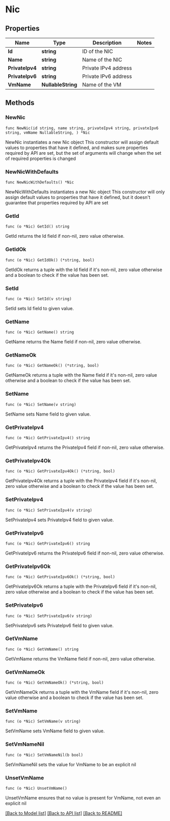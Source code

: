 # Nic

## Properties

Name | Type | Description | Notes
------------ | ------------- | ------------- | -------------
**Id** | **string** | ID of the NIC | 
**Name** | **string** | Name of the NIC | 
**PrivateIpv4** | **string** | Private IPv4 address | 
**PrivateIpv6** | **string** | Private IPv6 address | 
**VmName** | **NullableString** | Name of the VM | 

## Methods

### NewNic

`func NewNic(id string, name string, privateIpv4 string, privateIpv6 string, vmName NullableString, ) *Nic`

NewNic instantiates a new Nic object
This constructor will assign default values to properties that have it defined,
and makes sure properties required by API are set, but the set of arguments
will change when the set of required properties is changed

### NewNicWithDefaults

`func NewNicWithDefaults() *Nic`

NewNicWithDefaults instantiates a new Nic object
This constructor will only assign default values to properties that have it defined,
but it doesn't guarantee that properties required by API are set

### GetId

`func (o *Nic) GetId() string`

GetId returns the Id field if non-nil, zero value otherwise.

### GetIdOk

`func (o *Nic) GetIdOk() (*string, bool)`

GetIdOk returns a tuple with the Id field if it's non-nil, zero value otherwise
and a boolean to check if the value has been set.

### SetId

`func (o *Nic) SetId(v string)`

SetId sets Id field to given value.


### GetName

`func (o *Nic) GetName() string`

GetName returns the Name field if non-nil, zero value otherwise.

### GetNameOk

`func (o *Nic) GetNameOk() (*string, bool)`

GetNameOk returns a tuple with the Name field if it's non-nil, zero value otherwise
and a boolean to check if the value has been set.

### SetName

`func (o *Nic) SetName(v string)`

SetName sets Name field to given value.


### GetPrivateIpv4

`func (o *Nic) GetPrivateIpv4() string`

GetPrivateIpv4 returns the PrivateIpv4 field if non-nil, zero value otherwise.

### GetPrivateIpv4Ok

`func (o *Nic) GetPrivateIpv4Ok() (*string, bool)`

GetPrivateIpv4Ok returns a tuple with the PrivateIpv4 field if it's non-nil, zero value otherwise
and a boolean to check if the value has been set.

### SetPrivateIpv4

`func (o *Nic) SetPrivateIpv4(v string)`

SetPrivateIpv4 sets PrivateIpv4 field to given value.


### GetPrivateIpv6

`func (o *Nic) GetPrivateIpv6() string`

GetPrivateIpv6 returns the PrivateIpv6 field if non-nil, zero value otherwise.

### GetPrivateIpv6Ok

`func (o *Nic) GetPrivateIpv6Ok() (*string, bool)`

GetPrivateIpv6Ok returns a tuple with the PrivateIpv6 field if it's non-nil, zero value otherwise
and a boolean to check if the value has been set.

### SetPrivateIpv6

`func (o *Nic) SetPrivateIpv6(v string)`

SetPrivateIpv6 sets PrivateIpv6 field to given value.


### GetVmName

`func (o *Nic) GetVmName() string`

GetVmName returns the VmName field if non-nil, zero value otherwise.

### GetVmNameOk

`func (o *Nic) GetVmNameOk() (*string, bool)`

GetVmNameOk returns a tuple with the VmName field if it's non-nil, zero value otherwise
and a boolean to check if the value has been set.

### SetVmName

`func (o *Nic) SetVmName(v string)`

SetVmName sets VmName field to given value.


### SetVmNameNil

`func (o *Nic) SetVmNameNil(b bool)`

 SetVmNameNil sets the value for VmName to be an explicit nil

### UnsetVmName
`func (o *Nic) UnsetVmName()`

UnsetVmName ensures that no value is present for VmName, not even an explicit nil

[[Back to Model list]](../README.md#documentation-for-models) [[Back to API list]](../README.md#documentation-for-api-endpoints) [[Back to README]](../README.md)


